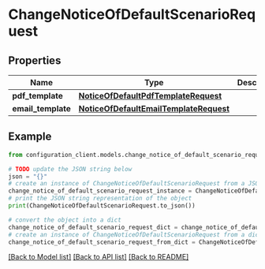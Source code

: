 # ChangeNoticeOfDefaultScenarioRequest


## Properties

Name | Type | Description | Notes
------------ | ------------- | ------------- | -------------
**pdf_template** | [**NoticeOfDefaultPdfTemplateRequest**](NoticeOfDefaultPdfTemplateRequest.md) |  | [optional] 
**email_template** | [**NoticeOfDefaultEmailTemplateRequest**](NoticeOfDefaultEmailTemplateRequest.md) |  | [optional] 

## Example

```python
from configuration_client.models.change_notice_of_default_scenario_request import ChangeNoticeOfDefaultScenarioRequest

# TODO update the JSON string below
json = "{}"
# create an instance of ChangeNoticeOfDefaultScenarioRequest from a JSON string
change_notice_of_default_scenario_request_instance = ChangeNoticeOfDefaultScenarioRequest.from_json(json)
# print the JSON string representation of the object
print(ChangeNoticeOfDefaultScenarioRequest.to_json())

# convert the object into a dict
change_notice_of_default_scenario_request_dict = change_notice_of_default_scenario_request_instance.to_dict()
# create an instance of ChangeNoticeOfDefaultScenarioRequest from a dict
change_notice_of_default_scenario_request_from_dict = ChangeNoticeOfDefaultScenarioRequest.from_dict(change_notice_of_default_scenario_request_dict)
```
[[Back to Model list]](../README.md#documentation-for-models) [[Back to API list]](../README.md#documentation-for-api-endpoints) [[Back to README]](../README.md)



